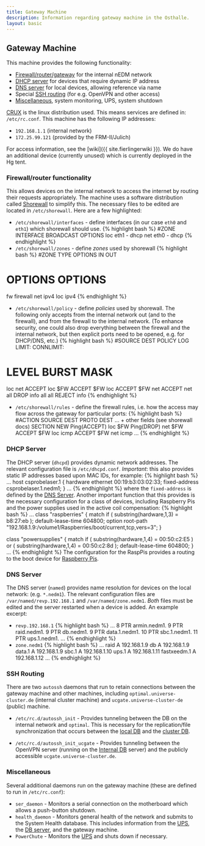 ```yaml
---
title: Gateway Machine
description: Information regarding gateway machine in the Osthalle.
layout: basic
---
```


## Gateway Machine

This machine provides the following functionality:

* [Firewall/router/gateway](#firewallrouter-functionality) for the internal nEDM network
* [DHCP server](#dhcp-server) for devices that require dynamic IP address
* [DNS server](#dns-server) for local devices, allowing reference via name
* Special [SSH routing](#ssh-routing) (for e.g. OpenVPN and other access)
* [Miscellaneous](#miscellaneous), system monitoring, UPS, system shutdown

[CRUX](https://crux.nu/) is the linux distribution used.  This means services
are defined in: `/etc/rc.conf`.  This machine has the following IP addresses:

* `192.168.1.1` (internal network)
* `172.25.99.121` (provided by the FRM-II/Julich)

For access information, see the [wiki]({{ site.fierlingerwiki }}).  We do have
an additional device (currently unused) which is currently deployed in the Hg
tent. 

### Firewall/router functionality

This allows devices on the internal network to access the internet by routing
their requests appropriately.  The machine uses a software distribution called
[Shorewall](http://shorewall.net/) to simplify this.  The necessary files to be
edited are located in `/etc/shorewall`.  Here are a few highlighted:

* `/etc/shorewall/interfaces` - define interfaces (in our case `eth0` and `eth1`) which shorewall should use.
{% highlight bash %}
#ZONE   INTERFACE       BROADCAST       OPTIONS
loc     eth1            -               dhcp
net     eth0            -               dhcp 
{% endhighlight %}
* `/etc/shorewall/zones` - define _zones_ used by shorewall
{% highlight bash %}
#ZONE   TYPE            OPTIONS         IN                      OUT
#                                       OPTIONS                 OPTIONS
fw      firewall
net     ipv4
loc     ipv4
{% endhighlight %}
* `/etc/shorewall/policy` - define _policies_ used by shorewall.  The following only accepts from the internal network out (and to the firewall), and from the firewall to the internal network.  (To enhance security, one could also drop everything between the firewall and the internal network, but then explicit ports need to be opened, e.g. for DHCP/DNS, etc.) 
{% highlight bash %}
#SOURCE DEST    POLICY          LOG     LIMIT:          CONNLIMIT:
#                               LEVEL   BURST           MASK
loc     net     ACCEPT
loc     $FW     ACCEPT
$FW     loc     ACCEPT
$FW     net     ACCEPT
net     all     DROP            info
all     all     REJECT          info
{% endhighlight %}
* `/etc/shorewall/rules` - define the firewall rules, i.e. how the access may flow across the gateway for particular ports:
{% highlight bash %}
#ACTION         SOURCE          DEST            PROTO   DEST ... + other fields (see shorewall docs)
SECTION NEW
Ping(ACCEPT) loc $FW
Ping(DROP) net $FW
ACCEPT $FW loc icmp
ACCEPT $FW net icmp
...
{% endhighlight %}

### DHCP Server

The DHCP server (`dhcpd`) provides dynamic network addresses.  The relevant
configuration file is `/etc/dhcpd.conf`.  *Important*: this also provides
static IP addresses based upon MAC IDs, for example:
{% highlight bash %}
...
host csprobelaser.1 {
  hardware ethernet 00:19:b3:03:02:33;
  fixed-address csprobelaser.1.nedm1;
}
...
{% endhighlight %}
where the `fixed-address` is defined by the [DNS Server](#dns-server).  Another
important function that this provides is the necessary configuration for a
class of devices, including Raspberry Pis and the power supplies used in the
active coil compensation: 
{% highlight bash %}
...
class "raspberries" {
  match if ( substring(hardware,1,3) = b8:27:eb );
  default-lease-time 604800;
  option root-path "192.168.1.9:/volume1/Raspberries/boot/current,tcp,vers=3";
}

class "powersupplies" {
  match if ( substring(hardware,1,4) = 00:50:c2:E5 )
        or ( substring(hardware,1,4) = 00:50:c2:8d );
  default-lease-time 604800;
}
...
{% endhighlight %}
The configuration for the RaspPis provides a routing to the boot device for
[Raspberry Pis](Raspberry-Pis.html).

### DNS Server

The DNS server (`named`) provides name resolution for devices on the local
network: (e.g. `*.nedm1`).  The relevant configuration files are
`/var/named/revp.192.168.1` and `/var/named/zone.nedm1`.  *Both* files must be
edited and the server restarted when a device is added.  An example excerpt:

* `revp.192.168.1` 
{% highlight bash %}
...
8 			PTR armin.nedm1.
9 			PTR raid.nedm1.
9 			PTR db.nedm1.
9 			PTR data.1.nedm1.
10 			PTR sbc.1.nedm1.
11 			PTR ups.1.nedm1.
...
{% endhighlight %}
* `zone.nedm1` 
{% highlight bash %}
...
raid			A 	192.168.1.9
db			A 	192.168.1.9
data.1			A 	192.168.1.9
sbc.1			A	192.168.1.10
ups.1			A	192.168.1.11
fastxeedm.1		A	192.168.1.12
...
{% endhighlight %}

### SSH Routing

There are two `autossh` daemons that run to retain connections between the
gateway machine and other machines, including `optimal.universe-cluster.de`
(internal cluster machine) and `ucgate.universe-cluster-de` (public) machine. 

* `/etc/rc.d/autossh_init` - Provides tunneling between the DB on the internal
network and `optimal`.  This is necessary for the replication/file
synchronization that occurs between the [local DB](Internal-DB.html) and the [cluster DB](Cluster-DB.html). 

* `/etc/rc.d/autossh_init_ucgate` - Provides tunneling between the OpenVPN
server (running on the [Internal DB](Internal-DB.html) server) and the publicly
accessible `ucgate.universe-cluster.de`.

### Miscellaneous

Several additional daemons run on the gateway machine (these are defined to run
in `/etc/rc.conf`): 

* `ser_daemon` - Monitors a serial connection on the motherboard which allows
a push-button shutdown.
* `health_daemon` - Monitors general health of the network and submits to the
System Health database.  This includes information from the [UPS](UPS.html),
the [DB server](Internal-DB.html), and the gateway machine.
* `PowerChute` - Monitors the [UPS](UPS.html) and shuts down if necessary.


